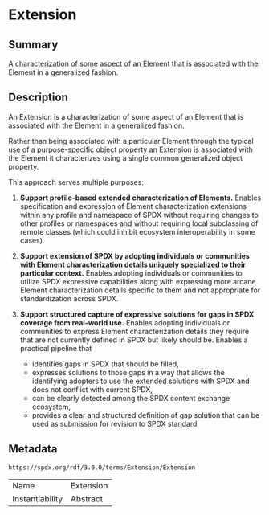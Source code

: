 <!-- Automatically generated by spec-parser v2.3.0 on 2024-07-09T17:43:37.025898+00:00 -->
<!-- SPDX-License-Identifier: Community-Spec-1.0 -->

# Extension

## Summary

A characterization of some aspect of an Element that is associated with the Element in a generalized fashion.


## Description

An Extension is a characterization of some aspect of an Element that is associated with the Element in a generalized fashion.

Rather than being associated with a particular Element through the typical use of a purpose-specific object property an Extension is associated with the Element it characterizes using a single common generalized object property.

This approach serves multiple purposes:

1. **Support profile-based extended characterization of Elements.** Enables specification and expression of Element characterization extensions within any profile and namespace of SPDX without requiring changes to other profiles or namespaces and without requiring local subclassing of remote classes (which could inhibit ecosystem interoperability in some cases).

2. **Support extension of SPDX by adopting individuals or communities with Element characterization details uniquely specialized to their particular context.** Enables adopting individuals or communities to utilize SPDX expressive capabilities along with expressing more arcane Element characterization details specific to them and not appropriate for standardization across SPDX.

3. **Support structured capture of expressive solutions for gaps in SPDX coverage from real-world use.** Enables adopting individuals or communities to express Element characterization details they require that are not currently defined in SPDX but likely should be. Enables a practical pipeline that

    - identifies gaps in SPDX that should be filled,
    - expresses solutions to those gaps in a way that allows the identifying adopters to use the extended solutions with SPDX and does not conflict with current SPDX,
    - can be clearly detected among the SPDX content exchange ecosystem,
    - provides a clear and structured definition of gap solution that can be used as submission for revision to SPDX standard


## Metadata

`https://spdx.org/rdf/3.0.0/terms/Extension/Extension`


| | |
|---|---|
| Name | Extension |
| Instantiability | Abstract |










